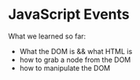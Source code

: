 # JavaScript Events

What we learned so far: 

* What the DOM is && what HTML is 
* how to grab a node from the DOM 
* how to manipulate the DOM 

